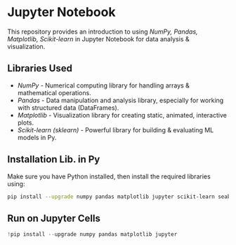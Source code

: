 # Jupyter Notebook

This repository provides an introduction to using *NumPy, Pandas, Matplotlib, Scikit-learn* in Jupyter Notebook for data analysis & visualization.  

## Libraries Used  

- *NumPy* - Numerical computing library for handling arrays & mathematical operations.  
- *Pandas* - Data manipulation and analysis library, especially for working with structured data (DataFrames).
- *Matplotlib* - Visualization library for creating static, animated, interactive plots.
- *Scikit-learn (sklearn)* - Powerful library for building & evaluating ML models in Py.

## Installation Lib. in Py

Make sure you have Python installed, then install the required libraries using:  

```bash
pip install --upgrade numpy pandas matplotlib jupyter scikit-learn seaborn
```

## Run on Jupyter Cells
```Python
!pip install --upgrade numpy pandas matplotlib jupyter
```
